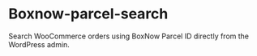 # Boxnow-parcel-search
Search WooCommerce orders using BoxNow Parcel ID directly from the WordPress admin.
